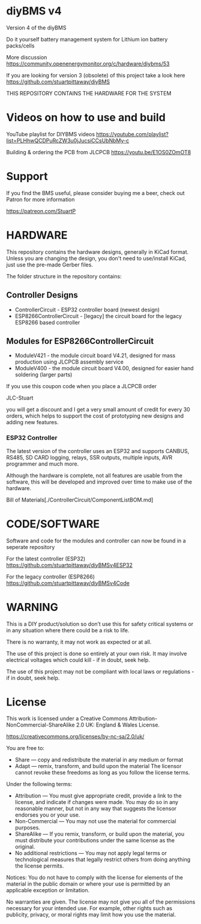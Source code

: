# diyBMS v4

Version 4 of the diyBMS

Do it yourself battery management system for Lithium ion battery packs/cells

More discussion https://community.openenergymonitor.org/c/hardware/diybms/53

If you are looking for version 3 (obsolete) of this project take a look here https://github.com/stuartpittaway/diyBMS

THIS REPOSITORY CONTAINS THE HARDWARE FOR THE SYSTEM

# Videos on how to use and build

YouTube playlist for DIYBMS videos
https://youtube.com/playlist?list=PLHhwQCDPuRcZW3u0jJucsiCCsUbNbMy-c

Building & ordering the PCB from JLCPCB
https://youtu.be/E1OS0ZOmOT8


# Support

If you find the BMS useful, please consider buying me a beer, check out Patron for more information

https://patreon.com/StuartP


# HARDWARE

This repository contains the hardware designs, generally in KiCad format.  Unless you are changing the design, you don't need to use/install KiCad, just use the pre-made Gerber files.

The folder structure in the repository contains:

## Controller Designs
* ControllerCircuit - ESP32 controller board (newest design)
* ESP8266ControllerCircuit - [legacy] the circuit board for the legacy ESP8266 based controller

## Modules for ESP8266ControllerCircuit
* ModuleV421 - the module circuit board V4.21, designed for mass production using JLCPCB assembly service
* ModuleV400 - the module circuit board V4.00, designed for easier hand soldering (larger parts)

If you use this coupon code when you place a JLCPCB order

JLC-Stuart

you will get a discount and I get a very small amount of credit for every 30 orders, which helps to support the cost of prototyping new designs and adding new features.

### ESP32 Controller 

The latest version of the controller uses an ESP32 and supports CANBUS, RS485, SD CARD logging, relays, SSR outputs, multiple inputs, AVR programmer and much more.

Although the hardware is complete, not all features are usable from the software, this will be developed and improved over time to make use of the hardware.

Bill of Materials[./ControllerCircuit/ComponentListBOM.md]


# CODE/SOFTWARE

Software and code for the modules and controller can now be found in a seperate repository

For the latest controller (ESP32)
https://github.com/stuartpittaway/diyBMSv4ESP32

For the legacy controller (ESP8266)
https://github.com/stuartpittaway/diyBMSv4Code


# WARNING

This is a DIY product/solution so don’t use this for safety critical systems or in any situation where there could be a risk to life.  

There is no warranty, it may not work as expected or at all.

The use of this project is done so entirely at your own risk.  It may involve electrical voltages which could kill - if in doubt, seek help.

The use of this project may not be compliant with local laws or regulations - if in doubt, seek help.


# License

This work is licensed under a Creative Commons Attribution-NonCommercial-ShareAlike 2.0 UK: England & Wales License.

https://creativecommons.org/licenses/by-nc-sa/2.0/uk/

You are free to:
* Share — copy and redistribute the material in any medium or format
* Adapt — remix, transform, and build upon the material
The licensor cannot revoke these freedoms as long as you follow the license terms.

Under the following terms:
* Attribution — You must give appropriate credit, provide a link to the license, and indicate if changes were made. You may do so in any reasonable manner, but not in any way that suggests the licensor endorses you or your use.
* Non-Commercial — You may not use the material for commercial purposes.
* ShareAlike — If you remix, transform, or build upon the material, you must distribute your contributions under the same license as the original.
* No additional restrictions — You may not apply legal terms or technological measures that legally restrict others from doing anything the license permits.


Notices:
You do not have to comply with the license for elements of the material in the public domain or where your use is permitted by an applicable exception or limitation.

No warranties are given. The license may not give you all of the permissions necessary for your intended use. For example, other rights such as publicity, privacy, or moral rights may limit how you use the material.
